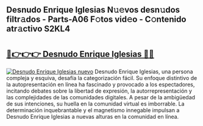 ## Desnudo Enrique Iglesias N𝚞𝚎vos desn𝚞dos filtr𝚊dos - Parts-A06 F𝚘tos vid𝚎o - C𝚘ntenido atr𝚊ctivo S2KL4

# <h2><a href="http://mbczo66.tromn.icu/?c=Desnudo+Enrique+Iglesias">🔗👉👉👉 Desnudo Enrique Iglesias 🔗🔗</a></h2>

[![Desnudo Enrique Iglesias nuevo](https://i.imgur.com/pEAQMta.gif)](http://mbczo66.tromn.icu/?c=Desnudo+Enrique+Iglesias)
Desnudo Enrique Iglesias, una persona compleja y esquiva, desafía la categorización fácil. Su enfoque distintivo de la autopresentación en línea ha fascinado y provocado a los espectadores, incitando debates sobre la libertad de expresión, la autorrepresentación y las complejidades de las comunidades digitales. A pesar de la ambigüedad de sus intenciones, su huella en la comunidad virtual es imborrable. La determinación inquebrantable y el magnetismo innegable impulsan a Desnudo Enrique Iglesias a nuevas alturas en la comunidad en línea.
